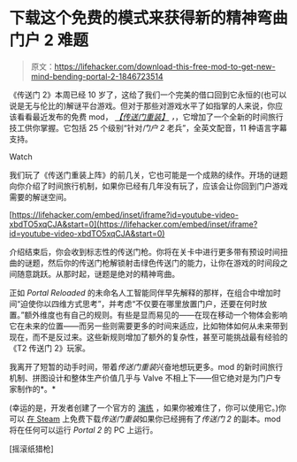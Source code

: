 # 下载这个免费的模式来获得新的精神弯曲门户 2 难题

> 原文：<https://lifehacker.com/download-this-free-mod-to-get-new-mind-bending-portal-2-1846723514>

《传送门 2》本周已经 10 岁了，这给了我们一个完美的借口回到它永恒的(也可以说是无与伦比的)解谜平台游戏。但对于那些对游戏水平了如指掌的人来说，你应该看看最近发布的免费 mod， [*【传送门重装】*](https://portalreloaded.com/) *，*，它增加了一个全新的时间旅行技工供你掌握。它包括 25 个级别“针对*门户 2* 老兵”，全英文配音，11 种语言字幕支持。

Watch

我们玩了《传送门重装上阵》的前几关，它也可能是一个成熟的续作。开场的谜题向你介绍了时间旅行机制，如果你已经有几年没有玩了，应该会让你回到门户游戏需要的解谜空间。

 [https://lifehacker.com/embed/inset/iframe?id=youtube-video-xbdTO5xqCJA&start=0](https://lifehacker.com/embed/inset/iframe?id=youtube-video-xbdTO5xqCJA&start=0) 

介绍结束后，你会收到标志性的传送门枪。你将在关卡中进行更多带有预设时间扭曲的谜题，然后你的传送门枪解锁射击绿色传送门的能力，让你在游戏的时间段之间随意跳跃。从那时起，谜题是绝对的精神弯曲。

正如 *Portal Reloaded* 的未命名人工智能同伴早先解释的那样，在组合中增加时间“迫使你以四维方式思考”，并考虑“不仅要在哪里放置门户，还要在何时放置。”额外维度也有自己的规则。有些是显而易见的——在现在移动一个物体会影响它在未来的位置——而另一些则需要更多的时间来适应，比如物体如何从未来带到现在，而不是反过来。这些新规则增加了额外的复杂性，甚至可能挑战最有经验的《T2 传送门 2》玩家。

我离开了短暂的动手时间，带着*传送门重装*兴奋地想玩更多。mod 的新时间旅行机制、拼图设计和整体生产价值几乎与 Valve 不相上下——但它绝对是为门户专家制作的*。*

(幸运的是，开发者创建了一个官方的 [演练](https://portalreloaded.com/) ，如果你被难住了，你可以使用它。)你可以 [在 Steam](https://store.steampowered.com/app/1255980/Portal_Reloaded/) 上免费下载*传送门重装*如果你已经拥有了*传送门 2* 的副本。mod 将在任何可以运行 *Portal 2* 的 PC 上运行。

[摇滚纸猎枪]
